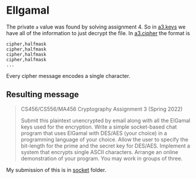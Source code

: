 # Ellgamal

The private `a` value was found by solving assignment 4. So in [a3.keys](a3.keys) we have all of the information to just decrypt the file. In [a3.cipher](a3.cipher) the format is 

```
cipher,halfmask
cipher,halfmask
cipher,halfmask
cipher,halfmask
...
```

Every cipher message encodes a single character.

## Resulting message

> CS456/CS556/MA456 Cryptography Assignment 3 (Spring 2022)
>
>Submit this plaintext unencrypted by email along with all the ElGamal keys used for the encryption.
Write a simple socket-based chat program that uses ElGamal with DES/AES (your choice) in a programming 
language of your choice. Allow the user to specify the bit-length for the prime and the secret key for 
DES/AES. Implement a system that encrypts single ASCII characters. Arrange an online demonstration of 
your program. You may work in groups of three.

My submission of this is in [socket](../socket/) folder.
